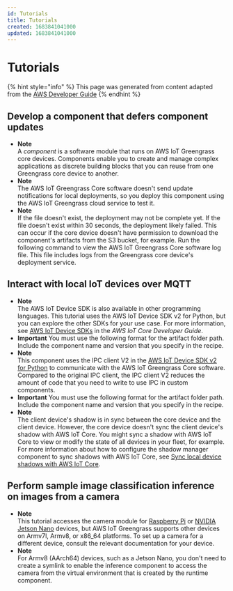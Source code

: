 ```yaml
---
id: Tutorials
title: Tutorials
created: 1683841041000
updated: 1683841041000
---
```

# Tutorials

{% hint style="info" %}
This page was generated from content adapted from the [AWS Developer Guide](https://github.com/awsdocs/aws-iot-greengrass-v2-developer-guide.git)
{% endhint %}

## Develop a component that defers component updates

- **Note**  
A *component* is a software module that runs on AWS IoT Greengrass core devices\. Components enable you to create and manage complex applications as discrete building blocks that you can reuse from one Greengrass core device to another\.
- **Note**  
The AWS IoT Greengrass Core software doesn't send update notifications for local deployments, so you deploy this component using the AWS IoT Greengrass cloud service to test it\.
- **Note**  
If the file doesn't exist, the deployment may not be complete yet\. If the file doesn't exist within 30 seconds, the deployment likely failed\. This can occur if the core device doesn't have permission to download the component's artifacts from the S3 bucket, for example\. Run the following command to view the AWS IoT Greengrass Core software log file\. This file includes logs from the Greengrass core device's deployment service\.


## Interact with local IoT devices over MQTT

- **Note**  
The AWS IoT Device SDK is also available in other programming languages\. This tutorial uses the AWS IoT Device SDK v2 for Python, but you can explore the other SDKs for your use case\. For more information, see [AWS IoT Device SDKs](https://docs.aws.amazon.com/iot/latest/developerguide/iot-sdks.html) in the *AWS IoT Core Developer Guide*\.
- **Important**  <a name="local-artifact-folder-name-requirements"></a>
You must use the following format for the artifact folder path\. Include the component name and version that you specify in the recipe\.
- **Note**  
This component uses the IPC client V2 in the [AWS IoT Device SDK v2 for Python](https://github.com/aws/aws-iot-device-sdk-python-v2) to communicate with the AWS IoT Greengrass Core software\. Compared to the original IPC client, the IPC client V2 reduces the amount of code that you need to write to use IPC in custom components\.
- **Important**  <a name="local-artifact-folder-name-requirements"></a>
You must use the following format for the artifact folder path\. Include the component name and version that you specify in the recipe\.
- **Note**  
The client device's shadow is in sync between the core device and the client device\. However, the core device doesn't sync the client device's shadow with AWS IoT Core\. You might sync a shadow with AWS IoT Core to view or modify the state of all devices in your fleet, for example\. For more information about how to configure the shadow manager component to sync shadows with AWS IoT Core, see [Sync local device shadows with AWS IoT Core](sync-shadows-with-iot-core.md)\.


## Perform sample image classification inference on images from a camera

- **Note**  
This tutorial accesses the camera module for [Raspberry Pi](https://www.raspberrypi.org/) or [NVIDIA Jetson Nano](https://developer.nvidia.com/embedded/jetson-nano) devices, but AWS IoT Greengrass supports other devices on Armv7l, Armv8, or x86\_64 platforms\. To set up a camera for a different device, consult the relevant documentation for your device\.
- **Note**  
For Armv8 \(AArch64\) devices, such as a Jetson Nano, you don't need to create a symlink to enable the inference component to access the camera from the virtual environment that is created by the runtime component\.

